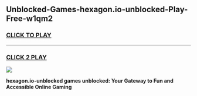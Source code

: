 
## Unblocked-Games-hexagon.io-unblocked-Play-Free-w1qm2
<h3>
<a href="https://premium76.site?title=hexagon.io-unblocked&ref=10A">CLICK TO PLAY</a></h3>
<hr>

<h3>
<a href="https://premium76.site?title=hexagon.io-unblocked&ref=10A">CLICK 2 PLAY</a>
  
</h3>

<a href="https://premium76.site?title=hexagon.io-unblocked&ref=10A"><img src="https://clearcache.store/games.png"></a>


**hexagon.io-unblocked games unblocked: Your Gateway to Fun and Accessible Online Gaming**
